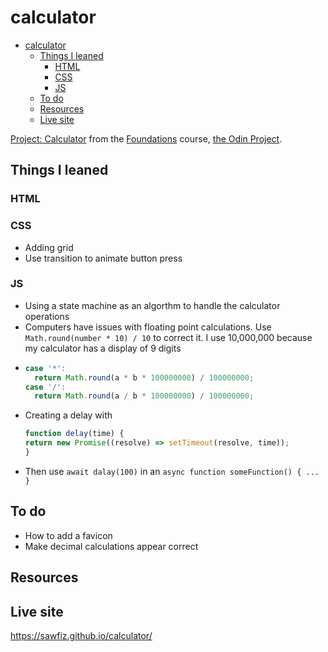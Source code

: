 # calculator

- [calculator](#calculator)
  - [Things I leaned](#things-i-leaned)
    - [HTML](#html)
    - [CSS](#css)
    - [JS](#js)
  - [To do](#to-do)
  - [Resources](#resources)
  - [Live site](#live-site)

[Project: Calculator](https://www.theodinproject.com/lessons/foundations-calculator) from the [Foundations](https://www.theodinproject.com/paths/foundations/courses/foundations) course, [the Odin Project](https://www.theodinproject.com/).

## Things I leaned
### HTML

### CSS
- Adding grid
- Use transition to animate button press

### JS
- Using a state machine as an algorthm to handle the calculator operations
- Computers have issues with floating point calculations.  Use `Math.round(number * 10) / 10` to correct it. I use 10,000,000 because my calculator has a display of 9 digits
- ```js
  case '*':
    return Math.round(a * b * 100000000) / 100000000;
  case '/':
    return Math.round(a / b * 100000000) / 100000000;
  ```
- Creating a delay with
    ```js
    function delay(time) {
    return new Promise((resolve) => setTimeout(resolve, time));
    }
    ```
- Then use `await dalay(100)` in an `async function someFunction() { ... }`


## To do
- How to add a favicon
- Make decimal calculations appear correct

## Resources

## Live site
https://sawfiz.github.io/calculator/
